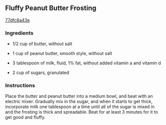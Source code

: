 ## Fluffy Peanut Butter Frosting

[77dfc8a43e](http://allrecipes.com/recipe/fluffy-peanut-butter-frosting/)

### Ingredients

 - 1/2 cup of butter, without salt

 - 1 cup of peanut butter, smooth style, without salt

 - 3 tablespoon of milk, fluid, 1% fat, without added vitamin a and vitamin d

 - 2 cup of sugars, granulated

### Instructions

Place the butter and peanut butter into a medium bowl, and beat with an electric mixer. Gradually mix in the sugar, and when it starts to get thick, incorporate milk one tablespoon at a time until all of the sugar is mixed in and the frosting is thick and spreadable. Beat for at least 3 minutes for it to get good and fluffy.